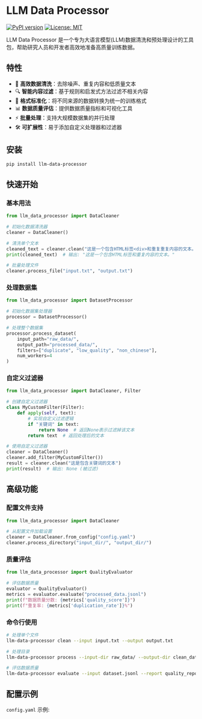# LLM Data Processor

[![PyPI version](https://badge.fury.io/py/llm-data-processor.svg)](https://badge.fury.io/py/llm-data-processor)
[![License: MIT](https://img.shields.io/badge/License-MIT-yellow.svg)](https://opensource.org/licenses/MIT)

LLM Data Processor 是一个专为大语言模型(LLM)数据清洗和预处理设计的工具包，帮助研究人员和开发者高效地准备高质量训练数据。

## 特性

- 🧹 **高效数据清洗**：去除噪声、重复内容和低质量文本
- 🔍 **智能内容过滤**：基于规则和启发式方法过滤不相关内容
- 🧠 **格式标准化**：将不同来源的数据转换为统一的训练格式
- 📊 **数据质量评估**：提供数据质量指标和可视化工具
- ⚡ **批量处理**：支持大规模数据集的并行处理
- 🛠️ **可扩展性**：易于添加自定义处理器和过滤器

## 安装

```bash
pip install llm-data-processor
```

## 快速开始

### 基本用法

```python
from llm_data_processor import DataCleaner

# 初始化数据清洗器
cleaner = DataCleaner()

# 清洗单个文本
cleaned_text = cleaner.clean("这是一个包含HTML标签<div>和重复重复内容的文本。")
print(cleaned_text)  # 输出: "这是一个包含HTML标签和重复内容的文本。"

# 批量处理文件
cleaner.process_file("input.txt", "output.txt")
```

### 处理数据集

```python
from llm_data_processor import DatasetProcessor

# 初始化数据集处理器
processor = DatasetProcessor()

# 处理整个数据集
processor.process_dataset(
    input_path="raw_data/",
    output_path="processed_data/",
    filters=["duplicate", "low_quality", "non_chinese"],
    num_workers=4
)
```

### 自定义过滤器

```python
from llm_data_processor import DataCleaner, Filter

# 创建自定义过滤器
class MyCustomFilter(Filter):
    def apply(self, text):
        # 实现自定义过滤逻辑
        if "关键词" in text:
            return None  # 返回None表示过滤掉该文本
        return text  # 返回处理后的文本

# 使用自定义过滤器
cleaner = DataCleaner()
cleaner.add_filter(MyCustomFilter())
result = cleaner.clean("这是包含关键词的文本")
print(result)  # 输出: None (被过滤)
```

## 高级功能

### 配置文件支持

```python
from llm_data_processor import DataCleaner

# 从配置文件加载设置
cleaner = DataCleaner.from_config("config.yaml")
cleaner.process_directory("input_dir/", "output_dir/")
```

### 质量评估

```python
from llm_data_processor import QualityEvaluator

# 评估数据质量
evaluator = QualityEvaluator()
metrics = evaluator.evaluate("processed_data.jsonl")
print(f"数据质量分数: {metrics['quality_score']}")
print(f"重复率: {metrics['duplication_rate']}%")
```

### 命令行使用

```bash
# 处理单个文件
llm-data-processor clean --input input.txt --output output.txt

# 处理目录
llm-data-processor process --input-dir raw_data/ --output-dir clean_data/ --workers 4

# 评估数据质量
llm-data-processor evaluate --input dataset.jsonl --report quality_report.json
```

## 配置示例

`config.yaml` 示例:
